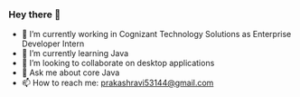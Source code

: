 ### Hey there 👋


- 🔭 I’m currently working in Cognizant Technology Solutions as Enterprise Developer Intern
- 🌱 I’m currently learning Java  
- 👯 I’m looking to collaborate on desktop applications
- 💬 Ask me about core Java
- 📫 How to reach me: prakashravi53144@gmail.com
